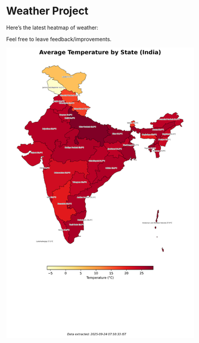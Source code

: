 # Weather Project

Here’s the latest heatmap of weather:

Feel free to leave feedback/improvements.

![India Heatmap](docs/assets/india_heatmap.png?v=D34C13)
